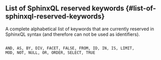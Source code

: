 ## List of SphinxQL reserved keywords {#list-of-sphinxql-reserved-keywords}

A complete alphabetical list of keywords that are currently reserved in SphinxQL syntax (and therefore can not be used as identifiers).

```

AND, AS, BY, DIV, FACET, FALSE, FROM, ID, IN, IS, LIMIT,
MOD, NOT, NULL, OR, ORDER, SELECT, TRUE

```